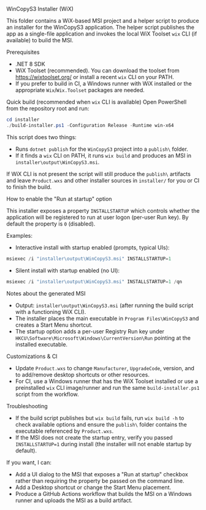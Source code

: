 WinCopyS3 Installer (WiX)

This folder contains a WiX-based MSI project and a helper script to produce an installer for the WinCopyS3 application. The helper script publishes the app as a single-file application and invokes the local WiX Toolset `wix` CLI (if available) to build the MSI.

Prerequisites
- .NET 8 SDK
- WiX Toolset (recommended). You can download the toolset from https://wixtoolset.org/ or install a recent `wix` CLI on your PATH.
- If you prefer to build in CI, a Windows runner with WiX installed or the appropriate `Wix`/`Wix.Toolset` packages are needed.

Quick build (recommended when `wix` CLI is available)
Open PowerShell from the repository root and run:

```powershell
cd installer
./build-installer.ps1 -Configuration Release -Runtime win-x64
```

This script does two things:
- Runs `dotnet publish` for the `WinCopyS3` project into a `publish\` folder.
- If it finds a `wix` CLI on PATH, it runs `wix build` and produces an MSI in `installer\output\WinCopyS3.msi`.

If WiX CLI is not present the script will still produce the `publish\` artifacts and leave `Product.wxs` and other installer sources in `installer/` for you or CI to finish the build.

How to enable the "Run at startup" option

This installer exposes a property `INSTALLSTARTUP` which controls whether the application will be registered to run at user logon (per-user Run key). By default the property is `0` (disabled).

Examples:
- Interactive install with startup enabled (prompts, typical UIs):

```powershell
msiexec /i "installer\output\WinCopyS3.msi" INSTALLSTARTUP=1
```

- Silent install with startup enabled (no UI):

```powershell
msiexec /i "installer\output\WinCopyS3.msi" INSTALLSTARTUP=1 /qn
```

Notes about the generated MSI
- Output: `installer\output\WinCopyS3.msi` (after running the build script with a functioning WiX CLI).
- The installer places the main executable in `Program Files\WinCopyS3` and creates a Start Menu shortcut.
- The startup option adds a per-user Registry Run key under `HKCU\Software\Microsoft\Windows\CurrentVersion\Run` pointing at the installed executable.

Customizations & CI
- Update `Product.wxs` to change `Manufacturer`, `UpgradeCode`, version, and to add/remove desktop shortcuts or other resources.
- For CI, use a Windows runner that has the WiX Toolset installed or use a preinstalled `wix` CLI image/runner and run the same `build-installer.ps1` script from the workflow.

Troubleshooting
- If the build script publishes but `wix build` fails, run `wix build -h` to check available options and ensure the `publish\` folder contains the executable referenced by `Product.wxs`.
- If the MSI does not create the startup entry, verify you passed `INSTALLSTARTUP=1` during install (the installer will not enable startup by default).

If you want, I can:
- Add a UI dialog to the MSI that exposes a "Run at startup" checkbox rather than requiring the property be passed on the command line.
- Add a Desktop shortcut or change the Start Menu placement.
- Produce a GitHub Actions workflow that builds the MSI on a Windows runner and uploads the MSI as a build artifact.
